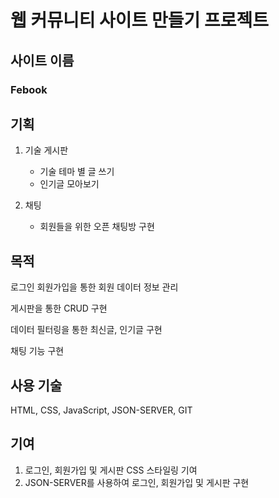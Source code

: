 # 웹 커뮤니티 사이트 만들기 프로젝트

## 사이트 이름

### Febook

## 기획

1. 기술 게시판

   - 기술 테마 별 글 쓰기
   - 인기글 모아보기

1. 채팅
   - 회원들을 위한 오픈 채팅방 구현

## 목적

로그인 회원가입을 통한 회원 데이터 정보 관리

게시판을 통한 CRUD 구현

데이터 필터링을 통한 최신글, 인기글 구현

채팅 기능 구현

## 사용 기술

HTML, CSS, JavaScript, JSON-SERVER, GIT

## 기여

1. 로그인, 회원가입 및 게시판 CSS 스타일링 기여
2. JSON-SERVER를 사용하여 로그인, 회원가입 및 게시판 구현
